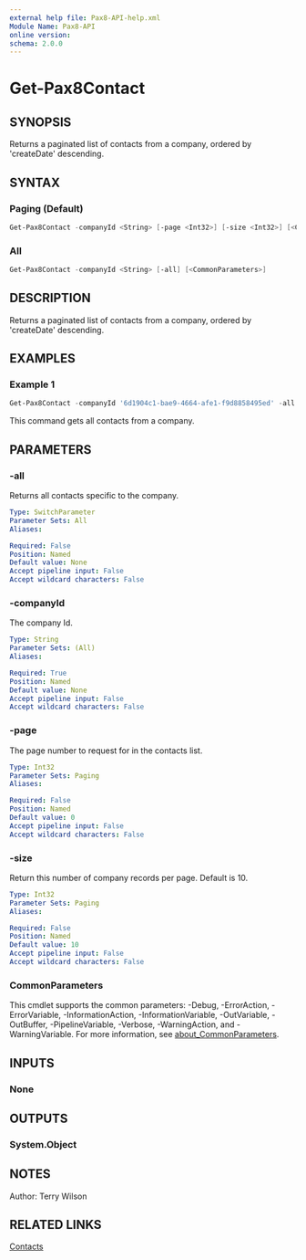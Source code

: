 ```yaml
---
external help file: Pax8-API-help.xml
Module Name: Pax8-API
online version:
schema: 2.0.0
---
```


# Get-Pax8Contact

## SYNOPSIS
Returns a paginated list of contacts from a company, ordered by 'createDate' descending.

## SYNTAX

### Paging (Default)
```powershell
Get-Pax8Contact -companyId <String> [-page <Int32>] [-size <Int32>] [<CommonParameters>]
```

### All
```powershell
Get-Pax8Contact -companyId <String> [-all] [<CommonParameters>]
```

## DESCRIPTION
Returns a paginated list of contacts from a company, ordered by 'createDate' descending.

## EXAMPLES

### Example 1
```powershell
Get-Pax8Contact -companyId '6d1904c1-bae9-4664-afe1-f9d8858495ed' -all
```

This command gets all contacts from a company.

## PARAMETERS

### -all
Returns all contacts specific to the company.

```yaml
Type: SwitchParameter
Parameter Sets: All
Aliases:

Required: False
Position: Named
Default value: None
Accept pipeline input: False
Accept wildcard characters: False
```

### -companyId
The company Id.

```yaml
Type: String
Parameter Sets: (All)
Aliases:

Required: True
Position: Named
Default value: None
Accept pipeline input: False
Accept wildcard characters: False
```

### -page
The page number to request for in the contacts list.

```yaml
Type: Int32
Parameter Sets: Paging
Aliases:

Required: False
Position: Named
Default value: 0
Accept pipeline input: False
Accept wildcard characters: False
```

### -size
Return this number of company records per page. Default is 10.

```yaml
Type: Int32
Parameter Sets: Paging
Aliases:

Required: False
Position: Named
Default value: 10
Accept pipeline input: False
Accept wildcard characters: False
```

### CommonParameters
This cmdlet supports the common parameters: -Debug, -ErrorAction, -ErrorVariable, -InformationAction, -InformationVariable, -OutVariable, -OutBuffer, -PipelineVariable, -Verbose, -WarningAction, and -WarningVariable. For more information, see [about_CommonParameters](http://go.microsoft.com/fwlink/?LinkID=113216).

## INPUTS

### None

## OUTPUTS

### System.Object
## NOTES
Author: Terry Wilson

## RELATED LINKS

[Contacts](https://docs.pax8.com/api/v1#tag/Contacts)
